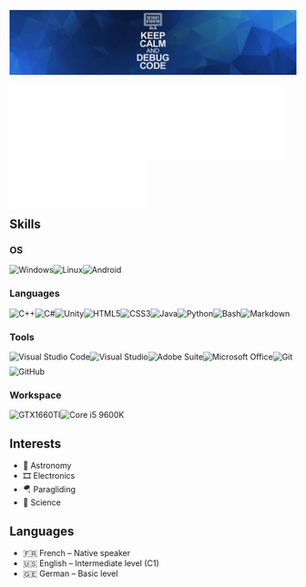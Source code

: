 ![](/Banner.png)

<img align="left" width="48%" alt="metrics" src="https://github.com/Paracetamol56/Paracetamol56/blob/main/metrics.svg"/>
<img width="48%" alt="metrics" src="https://github.com/Paracetamol56/Paracetamol56/blob/main/metrics2.svg"/>

<br>
<br>
<br>
<br>
<br>

## Skills

### OS

<img align="left" alt="Windows" height="26px" src="https://img.shields.io/badge/Windows-0078D6?style=for-the-badge&logo=windows&logoColor=white"/>
<img align="left" alt="Linux" height="26px" src="https://img.shields.io/badge/Linux-FCC624?style=for-the-badge&logo=linux&logoColor=black"/>
<img alt="Android" height="26px" src="https://img.shields.io/badge/Android-3DDC84?style=for-the-badge&logo=android&logoColor=white"/>

### Languages

<img align="left" alt="C++" height="26px" src="https://img.shields.io/badge/C%2B%2B-00599C?style=for-the-badge&logo=c%2B%2B&logoColor=white"/>
<img align="left" alt="C#" height="26px" src="https://img.shields.io/badge/C%23-239120?style=for-the-badge&logo=c-sharp&logoColor=white"/>
<img align="left" alt="Unity" height="26px" src="https://img.shields.io/badge/Unity-100000?style=for-the-badge&logo=unity&logoColor=white"/>
<img align="left" alt="HTML5" height="26px" src="https://img.shields.io/badge/HTML5-E34F26?style=for-the-badge&logo=html5&logoColor=white"/>
<img align="left" alt="CSS3" height="26px" src="https://img.shields.io/badge/CSS-239120?&style=for-the-badge&logo=css3&logoColor=white"/>
<img align="left" alt="Java" height="26px" src="https://img.shields.io/badge/Java-ED8B00?style=for-the-badge&logo=java&logoColor=white"/>
<img align="left" alt="Python" height="26px" src="https://img.shields.io/badge/Python-3776AB?style=for-the-badge&logo=python&logoColor=white"/>
<img align="left" alt="Bash" height="26px" src="https://img.shields.io/badge/Shell_Script-121011?style=for-the-badge&logo=gnu-bash&logoColor=white"/>
<img alt="Markdown" height="26px" src="https://img.shields.io/badge/Markdown-000000?style=for-the-badge&logo=markdown&logoColor=white"/>

### Tools

<img align="left" alt="Visual Studio Code" height="26px" src="https://img.shields.io/badge/Visual_Studio_Code-0078D4?style=for-the-badge&logo=visual%20studio%20code&logoColor=white"/>
<img align="left" alt="Visual Studio" height="26px" src="https://img.shields.io/badge/Visual_Studio_2019-5C2D91?style=for-the-badge&logo=visual%20studio&logoColor=white"/>
<img align="left" alt="Adobe Suite" height="26px" src="https://img.shields.io/badge/Adobe%20suite-FF0000?style=for-the-badge&logo=adobe&logoColor=white"/>
<img align="left" alt="Microsoft Office" height="26px" src="https://img.shields.io/badge/Microsoft_Office-D83B01?style=for-the-badge&logo=microsoft-office&logoColor=white"/>
<img align="left" alt="Git" height="26px" src="https://img.shields.io/badge/Git-F05032?style=for-the-badge&logo=git&logoColor=white"/>
<img alt="GitHub" height="26px" src="https://img.shields.io/badge/GitHub-100000?style=for-the-badge&logo=github&logoColor=white"/>

### Workspace

<img align="left" alt="GTX1660TI" height="26px" src="https://img.shields.io/badge/NVIDIA-GTX1660TI-76B900?style=for-the-badge&logo=nvidia&logoColor=white"/>
<img alt="Core i5 9600K" height="26px" src="https://img.shields.io/badge/Intel-Core_i5_9th-0071C5?style=for-the-badge&logo=intel&logoColor=white"/>

## Interests

- 🔭 Astronomy
- 🎞 Electronics
- 🪂 Paragliding
- 🧪 Science

## Languages

- 🇫🇷 French – Native speaker
- 🇺🇸 English – Intermediate level (C1)
- 🇬🇪 German – Basic level

<br />

<!---
Paracetamol56/Paracetamol56 is a ✨ special ✨ repository because its `README.md` (this file) appears on your GitHub profile.
You can click the Preview link to take a look at your changes.
--->
